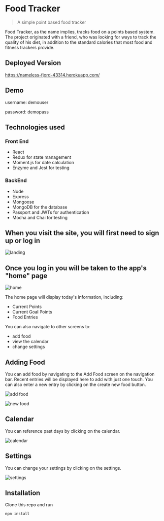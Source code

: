 # Food Tracker

> A simple point based food tracker

Food Tracker, as the name implies, tracks food on a points based system. 
The project originated with a friend, who was looking for ways to track the quality of his diet, in addition to the standard calories that most food and fitness trackers provide.

## Deployed Version
https://nameless-fjord-43314.herokuapp.com/

## Demo
username: demouser

password: demopass

## Technologies used

### Front End
* React
* Redux for state management
* Moment.js for date calculation
* Enzyme and Jest for testing

### BackEnd
* Node
* Express
* Mongoose
* MongoDB for the database
* Passport and JWTs for authentication
* Mocha and Chai for testing

## When you visit the site, you will first need to sign up or log in

![landing](https://i.imgur.com/tql3L9b.png)

## Once you log in you will be taken to the app's "home" page

![home](https://i.imgur.com/MM2sZOg.png)

The home page will display today's information, including:

* Current Points
* Current Goal Points
* Food Entries

You can also navigate to other screens to:

* add food
* view the calendar
* change settings

## Adding Food

You can add food by navigating to the Add Food screen on the navigation bar.
Recent entries will be displayed here to add with just one touch.
You can also enter a new entry by clicking on the create new food button.

![add food](https://i.imgur.com/bdTZIuU.png)

![new food](https://i.imgur.com/DukruaN.png)

## Calendar

You can reference past days by clicking on the calendar.

![calendar](https://i.imgur.com/vacYRjy.png)

## Settings

You can change your settings by clicking on the settings.

![settings](https://i.imgur.com/Gb8iKDz.png)

## Installation

Clone this repo and run 
```
npm install
```
